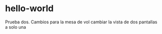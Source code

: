 # hello-world
Prueba dos. 
Cambios para la mesa de vol cambiar la vista de dos pantallas a solo una
